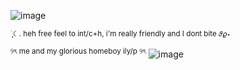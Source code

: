 ![image](https://github.com/user-attachments/assets/ca409ad2-0a9a-40bc-98b0-931155ed5784)


<sub> ࣪ ִֶָ☾. heh free feel to int/c+h, i'm really friendly and I dont bite 𝜗𝜚⋆ </sub>


<sup> ୨ৎ me and my glorious homeboy ily/p ୨ৎ</sup>
  ![image](https://github.com/user-attachments/assets/f54315ce-bdb1-4ebb-b900-321a4a17f599)
